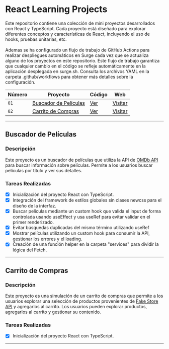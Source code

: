 ﻿# React Learning Projects

Este repositorio contiene una colección de mini proyectos desarrollados con React y TypeScript. Cada proyecto está diseñado para explorar diferentes conceptos y características de React, incluyendo el uso de hooks, pruebas unitarias, etc.<br><br>
Ademas se ha configurado un flujo de trabajo de GitHub Actions para realizar despliegues automáticos en Surge cada vez que se actualiza alguno de los proyectos en este repositorio. Este flujo de trabajo garantiza que cualquier cambio en el código se refleje automáticamente en la aplicación desplegada en surge.sh. Consulta los archivos YAML en la carpeta .github/workflows para obtener más detalles sobre la configuración.

| Número | Proyecto | Código | Web |
| --- | --- | --- | --- |
| `01` | [Buscador de Películas](#buscador-de-películas) | [Ver](buscador-peliculas/) | [Visitar](https://grey-jewel.surge.sh/) |
| `02` | [Carrito de Compras](#carrito-de-compras) | [Ver](carrito-compras/) | [Visitar]() |


---

## Buscador de Películas

### Descripción

Este proyecto es un buscador de películas que utiliza la API de [OMDb API](https://www.omdbapi.com/) para buscar información sobre películas. Permite a los usuarios buscar películas por título y ver sus detalles.

### Tareas Realizadas

- [x] Inicialización del proyecto React con TypeScript.
- [x] Integración del framework de estilos globales sin clases newcss para el diseño de la interfaz.
- [x] Buscar películas mediante un custom hook que valida el input de forma controlada usando useEffect y usa useRef para evitar validar en el primer renderizado.
- [x] Evitar búsquedas duplicadas del mismo término utilizando useRef
- [x] Mostrar películas utilizando un custom hook para consumir la API, gestionar los errores y el loading.
- [x] Creación de una función helper en la carpeta "services" para dividir la lógica del Fetch.

---

## Carrito de Compras

### Descripción

Este proyecto es una simulación de un carrito de compras que permite a los usuarios explorar una selección de productos provenientes de [Fake Store API](fakestoreapi.com) y agregarlos al carrito. Los usuarios pueden explorar productos, agregarlos al carrito y gestionar su contenido.

### Tareas Realizadas

- [x] Inicialización del proyecto React con TypeScript.

---
